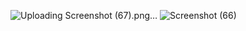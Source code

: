![Uploading Screenshot (67).png…]()
![Screenshot (66)](https://user-images.githubusercontent.com/86099193/168439115-d2e026e4-b817-44d6-8a14-1ab56208fb45.png)
